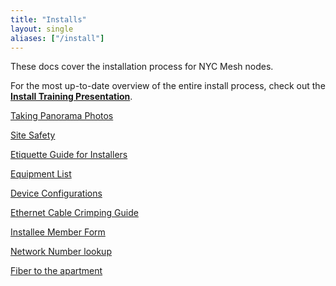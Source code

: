 ```yaml
---
title: "Installs"
layout: single
aliases: ["/install"]
---
```


These docs cover the installation process for NYC Mesh nodes. 

For the most up-to-date overview of the entire install process, check out the **[Install Training Presentation](https://docs.google.com/presentation/d/1fpa24kkC5-hAwxAmz8kdTFDX0s1hxDKZ0aea4BzbN1g/edit?usp=sharing)**.

[Taking Panorama Photos](/installs/panoramas)

[Site Safety](/installs/safety)

[Etiquette Guide for Installers](/installs/etiquette)

[Equipment List](/installs/equipment)

[Device Configurations](/hardware/config)

[Ethernet Cable Crimping Guide](/installs/crimping)

[Installee Member Form](/installs/memberform)

[Network Number lookup](nn)

[Fiber to the apartment](../fiber)
